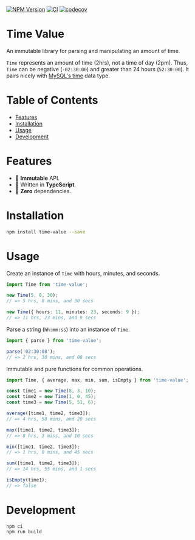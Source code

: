 [![NPM Version](https://badge.fury.io/js/time-value.svg)](https://badge.fury.io/js/time-value)
[![CI](https://github.com/justinlettau/time-value/workflows/CI/badge.svg)](https://github.com/justinlettau/time-value/actions)
[![codecov](https://codecov.io/gh/justinlettau/time-value/branch/master/graph/badge.svg)](https://codecov.io/gh/justinlettau/time-value)

# Time Value

An immutable library for parsing and manipulating an amount of time.

`Time` represents an amount of time (2hrs), not a time of day (2pm). Thus, `Time` can be negative
(`-02:30:00`) and greater than 24 hours (`52:30:00`). It pairs nicely with
[MySQL's time](https://dev.mysql.com/doc/refman/8.0/en/time.html) data type.

# Table of Contents

- [Features](#features)
- [Installation](#installation)
- [Usage](#usage)
- [Development](#development)

# Features

- 🎉 **Immutable** API.
- 💪 Written in **TypeScript**.
- 🚀 **Zero** dependencies.

# Installation

```bash
npm install time-value --save
```

# Usage

Create an instance of `Time` with hours, minutes, and seconds.

```ts
import Time from 'time-value';

new Time(5, 8, 30);
// => 5 hrs, 8 mins, and 30 secs

new Time({ hours: 11, minutes: 23, seconds: 9 });
// => 11 hrs, 23 mins, and 9 secs
```

Parse a string (`hh:mm:ss`) into an instance of `Time`.

```ts
import { parse } from 'time-value';

parse('02:30:08');
// => 2 hrs, 30 mins, and 08 secs
```

Immutable and pure functions for common operations.

```ts
import Time, { average, max, min, sum, isEmpty } from 'time-value';

const time1 = new Time(8, 3, 10);
const time2 = new Time(1, 0, 45);
const time3 = new Time(5, 51, 6);

average([time1, time2, time3]);
// => 4 hrs, 58 mins, and 20 secs

max([time1, time2, time3]);
// => 8 hrs, 3 mins, and 10 secs

min([time1, time2, time3]);
// => 1 hrs, 0 mins, and 45 secs

sum([time1, time2, time3]);
// => 14 hrs, 55 mins, and 1 secs

isEmpty(time1);
// => false
```

# Development

```
npm ci
npm run build
```
